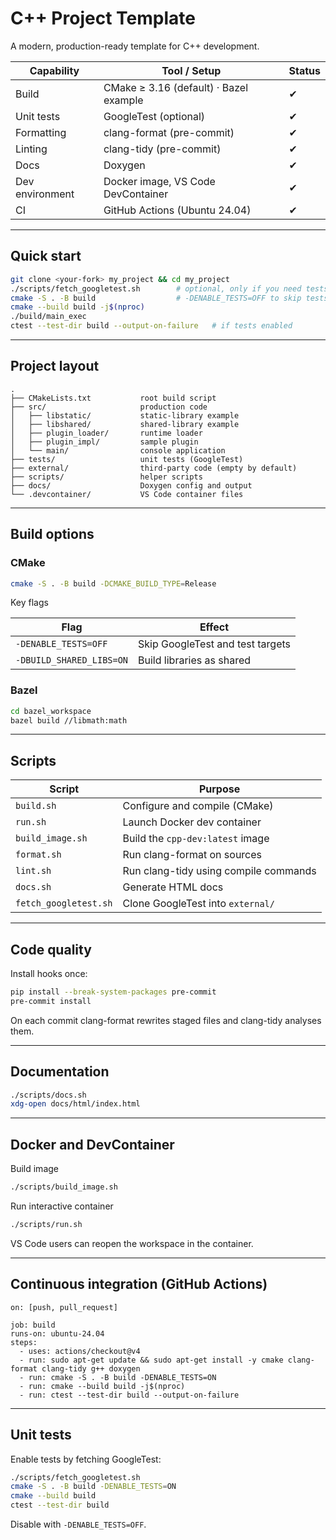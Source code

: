 # C++ Project Template

A modern, production-ready template for C++ development.

| Capability      | Tool / Setup                           | Status |
| --------------- | -------------------------------------- | ------ |
| Build           | CMake ≥ 3.16 (default) · Bazel example | ✔      |
| Unit tests      | GoogleTest (optional)                  | ✔      |
| Formatting      | clang-format (pre-commit)              | ✔      |
| Linting         | clang-tidy (pre-commit)                | ✔      |
| Docs            | Doxygen                                | ✔      |
| Dev environment | Docker image, VS Code DevContainer     | ✔      |
| CI              | GitHub Actions (Ubuntu 24.04)          | ✔      |

---

## Quick start

```bash
git clone <your-fork> my_project && cd my_project
./scripts/fetch_googletest.sh        # optional, only if you need tests
cmake -S . -B build                  # -DENABLE_TESTS=OFF to skip tests
cmake --build build -j$(nproc)
./build/main_exec
ctest --test-dir build --output-on-failure   # if tests enabled
```

---

## Project layout

```
.
├── CMakeLists.txt           root build script
├── src/                     production code
│   ├── libstatic/           static-library example
│   ├── libshared/           shared-library example
│   ├── plugin_loader/       runtime loader
│   ├── plugin_impl/         sample plugin
│   └── main/                console application
├── tests/                   unit tests (GoogleTest)
├── external/                third-party code (empty by default)
├── scripts/                 helper scripts
├── docs/                    Doxygen config and output
└── .devcontainer/           VS Code container files
```

---

## Build options

### CMake

```bash
cmake -S . -B build -DCMAKE_BUILD_TYPE=Release
```

Key flags

| Flag                     | Effect                           |
| ------------------------ | -------------------------------- |
| `-DENABLE_TESTS=OFF`     | Skip GoogleTest and test targets |
| `-DBUILD_SHARED_LIBS=ON` | Build libraries as shared        |

### Bazel

```bash
cd bazel_workspace
bazel build //libmath:math
```

---

## Scripts

| Script                | Purpose                               |
| --------------------- | ------------------------------------- |
| `build.sh`            | Configure and compile (CMake)         |
| `run.sh`              | Launch Docker dev container           |
| `build_image.sh`      | Build the `cpp-dev:latest` image      |
| `format.sh`           | Run clang-format on sources           |
| `lint.sh`             | Run clang-tidy using compile commands |
| `docs.sh`             | Generate HTML docs                    |
| `fetch_googletest.sh` | Clone GoogleTest into `external/`     |

---

## Code quality

Install hooks once:

```bash
pip install --break-system-packages pre-commit
pre-commit install
```

On each commit clang-format rewrites staged files and clang-tidy analyses them.

---

## Documentation

```bash
./scripts/docs.sh
xdg-open docs/html/index.html
```

---

## Docker and DevContainer

Build image

```bash
./scripts/build_image.sh
```

Run interactive container

```bash
./scripts/run.sh
```

VS Code users can reopen the workspace in the container.

---

## Continuous integration (GitHub Actions)

```
on: [push, pull_request]

job: build
runs-on: ubuntu-24.04
steps:
  - uses: actions/checkout@v4
  - run: sudo apt-get update && sudo apt-get install -y cmake clang-format clang-tidy g++ doxygen
  - run: cmake -S . -B build -DENABLE_TESTS=ON
  - run: cmake --build build -j$(nproc)
  - run: ctest --test-dir build --output-on-failure
```

---

## Unit tests

Enable tests by fetching GoogleTest:

```bash
./scripts/fetch_googletest.sh
cmake -S . -B build -DENABLE_TESTS=ON
cmake --build build
ctest --test-dir build
```

Disable with `-DENABLE_TESTS=OFF`.
